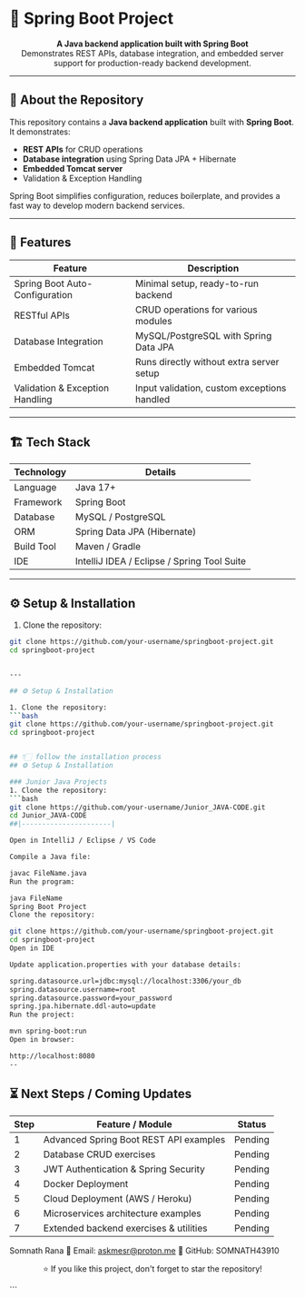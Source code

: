 # 🌱 Spring Boot Project

<p align="center">
  <b>A Java backend application built with Spring Boot</b><br>
  Demonstrates REST APIs, database integration, and embedded server support for production-ready backend development.
</p>

---

## 📝 About the Repository

This repository contains a **Java backend application** built with **Spring Boot**.  
It demonstrates:

- **REST APIs** for CRUD operations  
- **Database integration** using Spring Data JPA + Hibernate  
- **Embedded Tomcat server**  
- Validation & Exception Handling  

Spring Boot simplifies configuration, reduces boilerplate, and provides a fast way to develop modern backend services.

---

## 🎯 Features

| Feature | Description |
|---------|-------------|
| Spring Boot Auto-Configuration | Minimal setup, ready-to-run backend |
| RESTful APIs | CRUD operations for various modules |
| Database Integration | MySQL/PostgreSQL with Spring Data JPA |
| Embedded Tomcat | Runs directly without extra server setup |
| Validation & Exception Handling | Input validation, custom exceptions handled |

---

## 🏗 Tech Stack

| Technology | Details |
|------------|---------|
| Language | Java 17+ |
| Framework | Spring Boot |
| Database | MySQL / PostgreSQL |
| ORM | Spring Data JPA (Hibernate) |
| Build Tool | Maven / Gradle |
| IDE | IntelliJ IDEA / Eclipse / Spring Tool Suite |

---

## ⚙️ Setup & Installation

1. Clone the repository:
```bash
git clone https://github.com/your-username/springboot-project.git
cd springboot-project


---

## ⚙️ Setup & Installation

1. Clone the repository:
```bash
git clone https://github.com/your-username/springboot-project.git
cd springboot-project


## 👇🏻 follow the installation process 
## ⚙️ Setup & Installation

### Junior Java Projects
1. Clone the repository:
```bash
git clone https://github.com/your-username/Junior_JAVA-CODE.git
cd Junior_JAVA-CODE
##|----------------------|

Open in IntelliJ / Eclipse / VS Code

Compile a Java file:

javac FileName.java
Run the program:

java FileName
Spring Boot Project
Clone the repository:

git clone https://github.com/your-username/springboot-project.git
cd springboot-project
Open in IDE

Update application.properties with your database details:

spring.datasource.url=jdbc:mysql://localhost:3306/your_db
spring.datasource.username=root
spring.datasource.password=your_password
spring.jpa.hibernate.ddl-auto=update
Run the project:

mvn spring-boot:run
Open in browser:

http://localhost:8080
--
```
## ⏳ Next Steps / Coming Updates

| Step | Feature / Module | Status |
|------|-----------------|--------|
| 1    | Advanced Spring Boot REST API examples | Pending |
| 2    | Database CRUD exercises | Pending |
| 3    | JWT Authentication & Spring Security | Pending |
| 4    | Docker Deployment | Pending |
| 5    | Cloud Deployment (AWS / Heroku) | Pending |
| 6    | Microservices architecture examples | Pending |
| 7    | Extended backend exercises & utilities | Pending |👤 Author
Somnath Rana
📧 Email: askmesr@proton.me
🔗 GitHub: SOMNATH43910

<p align="center">⭐ If you like this project, don't forget to star the repository!</p> ```
